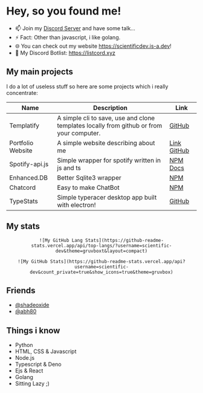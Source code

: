 # Hey, so you found me!

- 📫 Join my [Discord Server](https://discord.gg/FrduEZd) and have some talk...
- ⚡ Fact: Other than javascript, i like golang.
- 🌐 You can check out my website https://scientificdev.is-a.dev!
- 📰 My Discord Botlist: https://listcord.xyz

## My main projects

I do a lot of useless stuff so here are some projects which i really concentrate:

| Name | Description | Link |
|------|------|-----------|
| Templatify | A simple cli to save, use and clone templates locally from github or from your computer. | [GitHub](https://github.com/scientific-dev/templatify) |
| Portfolio Website | A simple website describing about me | [Link](https://scientificdev.is-a.dev) [GitHub](https://github.com/scientific-dev/portfolio) |
| Spotify-api.js | Simple wrapper for spotify written in js and ts | [NPM](https://npmjs.com/package/spotify-api.js) [Docs](https://spotify-api.js.org) |
| Enhanced.DB | Better Sqlite3 wrapper | [NPM](https://www.npmjs.com/package/enhanced.db) |
| Chatcord | Easy to make ChatBot | [NPM](https://www.npmjs.com/package/chatcord) |
| TypeStats | Simple typeracer desktop app built with electron! | [GitHub](https://github.com/scientific-dev/Typestats) |

## My stats

<div align="center">

    ![My GitHub Lang Stats](https://github-readme-stats.vercel.app/api/top-langs/?username=scientific-dev&theme=gruvboxt&layout=compact)

    ![My GitHub Stats](https://github-readme-stats.vercel.app/api?username=scientific-dev&count_private=true&show_icons=true&theme=gruvbox)
    
</div>

## Friends
- [@shadeoxide](https://github.com/shadeoxide)
- [@abh80](https://github.com/abh80)

## Things i know

- Python
- HTML, CSS & Javascript
- Node.js
- Typescript & Deno
- Ejs & React
- Golang
- Sitting Lazy ;)
